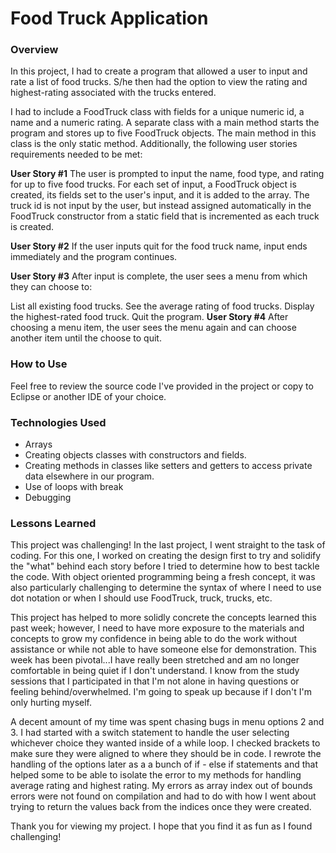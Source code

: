 # Food Truck Application

### Overview

In this project, I had to create a program that allowed a user to input and rate a list of food trucks.  S/he then had the option to view the rating and highest-rating associated with the trucks entered.

I had to include a FoodTruck class with fields for a unique numeric id, a name and a numeric rating.  A separate class with a main method starts the program and stores up to five FoodTruck objects.  The main method in this class is the only static method. Additionally, the following user stories requirements needed to be met:

**User Story #1**
The user is prompted to input the name, food type, and rating for up to five food trucks. For each set of input, a FoodTruck object is created, its fields set to the user's input, and it is added to the array. The truck id is not input by the user, but instead assigned automatically in the FoodTruck constructor from a static field that is incremented as each truck is created.

**User Story #2**
If the user inputs quit for the food truck name, input ends immediately and the program continues.

**User Story #3**
After input is complete, the user sees a menu from which they can choose to:

List all existing food trucks.
See the average rating of food trucks.
Display the highest-rated food truck.
Quit the program.
**User Story #4**
After choosing a menu item, the user sees the menu again and can choose another item until the choose to quit.

### How to Use

Feel free to review the source code I've provided in the project or copy to Eclipse or another IDE of your choice.

### Technologies Used
* Arrays
* Creating objects classes with constructors and fields.
* Creating methods in classes like setters and getters to access private data elsewhere in our program.
* Use of loops with break
* Debugging

### Lessons Learned

This project was challenging!  In the last project, I went straight to the task of coding.  For this one, I worked on creating the design first to try and solidify the "what" behind each story before I tried to determine how to best tackle the code.  With object oriented programming being a fresh concept, it was also particularly challenging to determine the syntax of where I need to use dot notation or when I should use FoodTruck, truck, trucks, etc.  

This project has helped to more solidly concrete the concepts learned this past week; however, I need to have more exposure to the materials and concepts to grow my confidence in being able to do the work without assistance or while not able to have someone else for demonstration.  This week has been pivotal...I have really been stretched and am no longer comfortable in being quiet if I don't understand.  I know from the study sessions that I participated in that I'm not alone in having questions or feeling behind/overwhelmed.  I'm going to speak up because if I don't I'm only hurting myself.

A decent amount of my time was spent chasing bugs in menu options 2 and 3. I had started with a switch statement to handle the user selecting whichever choice they wanted inside of a while loop. I checked brackets to make sure they were aligned to where they should be in code.  I rewrote the handling of the options later as a a bunch of if - else if statements and that helped some to be able to isolate the error to my methods for handling average rating and highest rating.  My errors as array index out of bounds errors were not found on compilation and had to do with how I went about trying to return the values back from the indices once they were created.  

Thank you for viewing my project.  I hope that you find it as fun as I found challenging!
